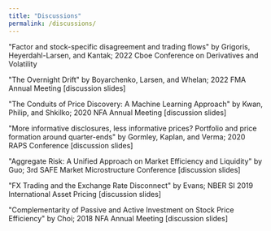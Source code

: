 ```yaml
---
title: "Discussions"
permalink: /discussions/
---
```



"Factor and stock-specific disagreement and trading flows" by Grigoris, Heyerdahl-Larsen, and Kantak; 2022 Cboe Conference on Derivatives and Volatility

"The Overnight Drift" by Boyarchenko, Larsen, and Whelan; 2022 FMA Annual Meeting [<a target="_blank"  style="text-decoration:none" href="http://bogousslavsky.github.io/files/FMA_2022_discussion.pdf">discussion slides</a>]

"The Conduits of Price Discovery: A Machine Learning Approach" by Kwan, Philip, and Shkilko; 2020 NFA Annual Meeting [<a target="_blank"  style="text-decoration:none" href="http://bogousslavsky.github.io/files/NFA_2020_discussion.pdf">discussion slides</a>]

"More informative disclosures, less informative prices? Portfolio and price formation around quarter-ends" by Gormley, Kaplan, and Verma; 2020 RAPS Conference [<a target="_blank"  style="text-decoration:none" href="http://bogousslavsky.github.io/files/RAPS_2020_discussion.pdf">discussion slides</a>]

"Aggregate Risk: A Unified Approach on Market Efficiency and Liquidity" by Guo; 3rd SAFE Market Microstructure Conference [<a target="_blank"  style="text-decoration:none" href="http://bogousslavsky.github.io/files/SAFE_2019_discussion.pdf">discussion slides</a>]

"FX Trading and the Exchange Rate Disconnect" by Evans; NBER SI 2019 International Asset Pricing [<a target="_blank"  style="text-decoration:none" href="http://bogousslavsky.github.io/files/NBER_SI_IAP_2019_discussion.pdf">discussion slides</a>]

"Complementarity of Passive and Active Investment on Stock Price Efficiency" by Choi; 2018 NFA Annual Meeting [<a target="_blank"  style="text-decoration:none" href="http://bogousslavsky.github.io/files/NFA_2018_discussion.pdf">discussion slides</a>]
